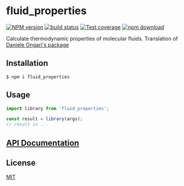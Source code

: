 # fluid_properties

[![NPM version][npm-image]][npm-url]
[![build status][ci-image]][ci-url]
[![Test coverage][codecov-image]][codecov-url]
[![npm download][download-image]][download-url]

Calculate thermodynamic properties of molecular fluids. Translation of [Daniele Ongari's package](https://github.com/danieleongari/mol-tdn)

## Installation

`$ npm i fluid_properties`

## Usage

```js
import library from 'fluid_properties';

const result = library(args);
// result is ...
```

## [API Documentation](https://cheminfo.github.io/fluid_properties/)

## License

[MIT](./LICENSE)

[npm-image]: https://img.shields.io/npm/v/fluid_properties.svg
[npm-url]: https://www.npmjs.com/package/fluid_properties
[ci-image]: https://github.com/cheminfo/fluid_properties/workflows/Node.js%20CI/badge.svg?branch=master
[ci-url]: https://github.com/cheminfo/fluid_properties/actions?query=workflow%3A%22Node.js+CI%22
[codecov-image]: https://img.shields.io/codecov/c/github/cheminfo/fluid_properties.svg
[codecov-url]: https://codecov.io/gh/cheminfo/fluid_properties
[download-image]: https://img.shields.io/npm/dm/fluid_properties.svg
[download-url]: https://www.npmjs.com/package/fluid_properties
